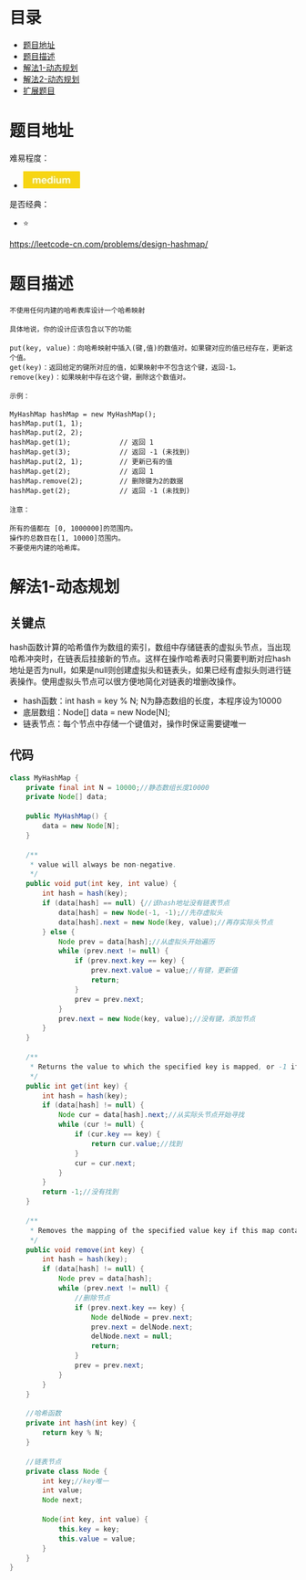 # 目录
* [题目地址](#题目地址)
* [题目描述](#题目描述)
* [解法1-动态规划](#解法1-动态规划)
* [解法2-动态规划](#解法2-动态规划)
* [扩展题目](#扩展题目)



# 题目地址
难易程度：
- ![medium.jpg](../.images/medium.jpg)

是否经典：
- ⭐️

https://leetcode-cn.com/problems/design-hashmap/

# 题目描述
```text
不使用任何内建的哈希表库设计一个哈希映射

具体地说，你的设计应该包含以下的功能

put(key, value)：向哈希映射中插入(键,值)的数值对。如果键对应的值已经存在，更新这个值。
get(key)：返回给定的键所对应的值，如果映射中不包含这个键，返回-1。
remove(key)：如果映射中存在这个键，删除这个数值对。

示例：

MyHashMap hashMap = new MyHashMap();
hashMap.put(1, 1);          
hashMap.put(2, 2);         
hashMap.get(1);            // 返回 1
hashMap.get(3);            // 返回 -1 (未找到)
hashMap.put(2, 1);         // 更新已有的值
hashMap.get(2);            // 返回 1 
hashMap.remove(2);         // 删除键为2的数据
hashMap.get(2);            // 返回 -1 (未找到) 

注意：

所有的值都在 [0, 1000000]的范围内。
操作的总数目在[1, 10000]范围内。
不要使用内建的哈希库。
```


# 解法1-动态规划
## 关键点
hash函数计算的哈希值作为数组的索引，数组中存储链表的虚拟头节点，当出现哈希冲突时，在链表后挂接新的节点。这样在操作哈希表时只需要判断对应hash地址是否为null，如果是null则创建虚拟头和链表头，如果已经有虚拟头则进行链表操作。使用虚拟头节点可以很方便地简化对链表的增删改操作。

- hash函数：int hash = key % N; N为静态数组的长度，本程序设为10000
- 底层数组：Node[] data = new Node[N];
- 链表节点：每个节点中存储一个键值对，操作时保证需要键唯一


## 代码
```java
class MyHashMap {
    private final int N = 10000;//静态数组长度10000
    private Node[] data;
    
    public MyHashMap() {
        data = new Node[N];
    }

    /**
     * value will always be non-negative.
     */
    public void put(int key, int value) {
        int hash = hash(key);
        if (data[hash] == null) {//该hash地址没有链表节点
            data[hash] = new Node(-1, -1);//先存虚拟头
            data[hash].next = new Node(key, value);//再存实际头节点
        } else {
            Node prev = data[hash];//从虚拟头开始遍历
            while (prev.next != null) {
                if (prev.next.key == key) {
                    prev.next.value = value;//有键，更新值
                    return;
                }
                prev = prev.next;
            }
            prev.next = new Node(key, value);//没有键，添加节点
        }
    }

    /**
     * Returns the value to which the specified key is mapped, or -1 if this map contains no mapping for the key
     */
    public int get(int key) {
        int hash = hash(key);
        if (data[hash] != null) {
            Node cur = data[hash].next;//从实际头节点开始寻找
            while (cur != null) {
                if (cur.key == key) {
                    return cur.value;//找到
                }
                cur = cur.next;
            }
        }
        return -1;//没有找到
    }

    /**
     * Removes the mapping of the specified value key if this map contains a mapping for the key
     */
    public void remove(int key) {
        int hash = hash(key);
        if (data[hash] != null) {
            Node prev = data[hash];
            while (prev.next != null) {
                //删除节点
                if (prev.next.key == key) {
                    Node delNode = prev.next;
                    prev.next = delNode.next;
                    delNode.next = null;
                    return;
                }
                prev = prev.next;
            }
        }
    }

    //哈希函数
    private int hash(int key) {
        return key % N;
    }

    //链表节点
    private class Node {
        int key;//key唯一
        int value;
        Node next;

        Node(int key, int value) {
            this.key = key;
            this.value = value;
        }
    }
}
```